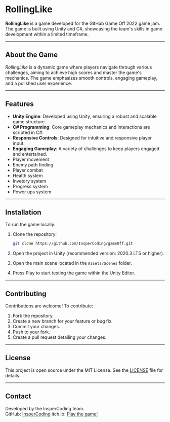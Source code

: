 
# RollingLike

**RollingLike** is a game developed for the GitHub Game Off 2022 game jam. The game is built using Unity and C#, showcasing the team's skills in game development within a limited timeframe.

---

## About the Game

*RollingLike* is a dynamic game where players navigate through various challenges, aiming to achieve high scores and master the game's mechanics. The game emphasizes smooth controls, engaging gameplay, and a polished user experience.

---

## Features

- **Unity Engine**: Developed using Unity, ensuring a robust and scalable game structure.
- **C# Programming**: Core gameplay mechanics and interactions are scripted in C#.
- **Responsive Controls**: Designed for intuitive and responsive player input.
- **Engaging Gameplay**: A variety of challenges to keep players engaged and entertained.
- Player movement
- Enemy path finding
- Player combat
- Health system
- Invetory system
- Progress system
- Power ups system

---

## Installation

To run the game locally:

1. Clone the repository:
   ```bash
   git clone https://github.com/InsperCoding/gameOff.git
   ```

2. Open the project in Unity (recommended version: 2020.3 LTS or higher).

3. Open the main scene located in the `Assets/Scenes` folder.

4. Press Play to start testing the game within the Unity Editor.

---

## Contributing

Contributions are welcome! To contribute:

1. Fork the repository.
2. Create a new branch for your feature or bug fix.
3. Commit your changes.
4. Push to your fork.
5. Create a pull request detailing your changes.

---

## License

This project is open source under the MIT License. See the [LICENSE](LICENSE) file for details.

---

## Contact

Developed by the InsperCoding team.  
GitHub: [InsperCoding](https://github.com/InsperCoding)
itch.io: [Play the game!](https://sirjohnwilliam.itch.io/rollinglike)

